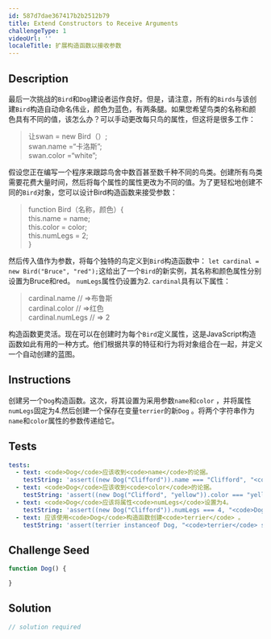 ```yaml
---
id: 587d7dae367417b2b2512b79
title: Extend Constructors to Receive Arguments
challengeType: 1
videoUrl: ''
localeTitle: 扩展构造函数以接收参数
---
```


## Description
<section id="description">最后一次挑战的<code>Bird</code>和<code>Dog</code>建设者运作良好。但是，请注意，所有的<code>Birds</code>与该创建<code>Bird</code>构造自动命名伟业，颜色为蓝色，有两条腿。如果您希望鸟类的名称和颜色具有不同的值，该怎么办？可以手动更改每只鸟的属性，但这将是很多工作： <blockquote>让swan = new Bird（）; <br> swan.name =“卡洛斯”; <br> swan.color =“white”; </blockquote>假设您正在编写一个程序来跟踪鸟舍中数百甚至数千种不同的鸟类。创建所有鸟类需要花费大量时间，然后将每个属性的属性更改为不同的值。为了更轻松地创建不同的<code>Bird</code>对象，您可以设计Bird构造函数来接受参数： <blockquote> function Bird（名称，颜色）{ <br> this.name = name; <br> this.color = color; <br> this.numLegs = 2; <br> } </blockquote>然后传入值作为参数，将每个独特的鸟定义到<code>Bird</code>构造函数中： <code>let cardinal = new Bird(&quot;Bruce&quot;, &quot;red&quot;);</code>这给出了一个<code>Bird</code>的新实例，其名称和颜色属性分别设置为Bruce和red。 <code>numLegs</code>属性仍设置为2. <code>cardinal</code>具有以下属性： <blockquote> cardinal.name // =&gt;布鲁斯<br> cardinal.color // =&gt;红色<br> cardinal.numLegs // =&gt; 2 </blockquote>构造函数更灵活。现在可以在创建时为每个<code>Bird</code>定义属性，这是JavaScript构造函数如此有用的一种方式。他们根据共享的特征和行为将对象组合在一起，并定义一个自动创建的蓝图。 </section>

## Instructions
<section id="instructions">创建另一个<code>Dog</code>构造函数。这次，将其设置为采用参数<code>name</code>和<code>color</code> ，并将属性<code>numLegs</code>固定为4.然后创建一个保存在变量<code>terrier</code>的新<code>Dog</code> 。将两个字符串作为<code>name</code>和<code>color</code>属性的参数传递给它。 </section>

## Tests
<section id='tests'>

```yml
tests:
  - text: <code>Dog</code>应该收到<code>name</code>的论据。
    testString: 'assert((new Dog("Clifford")).name === "Clifford", "<code>Dog</code> should receive an argument for <code>name</code>.");'
  - text: <code>Dog</code>应该收到<code>color</code>的论据。
    testString: 'assert((new Dog("Clifford", "yellow")).color === "yellow", "<code>Dog</code> should receive an argument for <code>color</code>.");'
  - text: <code>Dog</code>应该将属性<code>numLegs</code>设置为4。
    testString: 'assert((new Dog("Clifford")).numLegs === 4, "<code>Dog</code> should have property <code>numLegs</code> set to 4.");'
  - text: 应该使用<code>Dog</code>构造函数创建<code>terrier</code> 。
    testString: 'assert(terrier instanceof Dog, "<code>terrier</code> should be created using the <code>Dog</code> constructor.");'

```

</section>

## Challenge Seed
<section id='challengeSeed'>

<div id='js-seed'>

```js
function Dog() {

}

```

</div>



</section>

## Solution
<section id='solution'>

```js
// solution required
```
</section>
